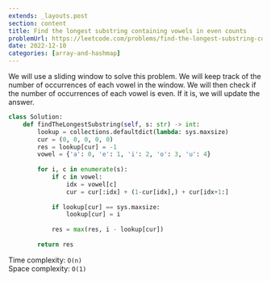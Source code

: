 ```yaml
---
extends: _layouts.post
section: content
title: Find the longest substring containing vowels in even counts
problemUrl: https://leetcode.com/problems/find-the-longest-substring-containing-vowels-in-even-counts/
date: 2022-12-10
categories: [array-and-hashmap]
---
```


We will use a sliding window to solve this problem. We will keep track of the number of occurrences of each vowel in the window. We will then check if the number of occurrences of each vowel is even. If it is, we will update the answer.

```python
class Solution:
    def findTheLongestSubstring(self, s: str) -> int:
        lookup = collections.defaultdict(lambda: sys.maxsize)
        cur = (0, 0, 0, 0, 0)                            
        res = lookup[cur] = -1                                
        vowel = {'a': 0, 'e': 1, 'i': 2, 'o': 3, 'u': 4}
        
        for i, c in enumerate(s):
            if c in vowel:
                idx = vowel[c]
                cur = cur[:idx] + (1-cur[idx],) + cur[idx+1:]
            
            if lookup[cur] == sys.maxsize: 
                lookup[cur] = i
            
            res = max(res, i - lookup[cur])
        
        return res
```

Time complexity: `O(n)` <br/>
Space complexity: `O(1)`
